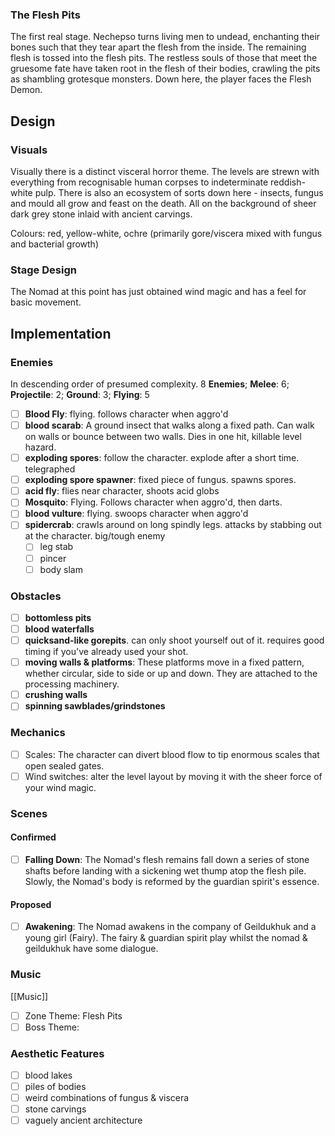 ### The Flesh Pits
The first real stage. Nechepso turns living men to undead, enchanting their bones such that they tear apart the flesh from the inside. The remaining flesh is tossed into the flesh pits. The restless souls of those that meet the gruesome fate have taken root in the flesh of their bodies, crawling the pits as shambling grotesque monsters. Down here, the player faces the Flesh Demon.

## Design
### Visuals
Visually there is a distinct visceral horror theme. The levels are strewn with everything from recognisable human corpses to indeterminate reddish-white pulp. There is also an ecosystem of sorts down here - insects, fungus and mould all grow and feast on the death. All on the background of sheer dark grey stone inlaid with ancient carvings.

Colours: red, yellow-white, ochre (primarily gore/viscera mixed with fungus and bacterial growth)

### Stage Design
The Nomad at this point has just obtained wind magic and has a feel for basic movement. 

## Implementation
### Enemies
In descending order of presumed complexity.
8 **Enemies**; **Melee**: 6; **Projectile**: 2; **Ground**: 3; **Flying**: 5
- [ ] **Blood Fly**: flying. follows character when aggro'd
- [ ] **blood scarab**: A ground insect that walks along a fixed path. Can walk on walls or bounce between two walls. Dies in one hit, killable level hazard.
- [ ] **exploding spores**: follow the character. explode after a short time. telegraphed
- [ ] **exploding spore spawner**: fixed piece of fungus. spawns spores.
- [ ] **acid fly**: flies near character, shoots acid globs
- [ ] **Mosquito**: Flying. Follows character when aggro'd, then darts.
- [ ] **blood vulture**: flying. swoops character when aggro'd
- [ ] **spidercrab**: crawls around on long spindly legs. attacks by stabbing out at the character. big/tough enemy
	- [ ] leg stab
	- [ ] pincer
	- [ ] body slam

### Obstacles
- [ ] **bottomless pits**
- [ ] **blood waterfalls**
- [ ] **quicksand-like gorepits**. can only shoot yourself out of it. requires good timing if you've already used your shot.
- [ ] **moving walls & platforms**: These platforms move in a fixed pattern, whether circular, side to side or up and down. They are attached to the processing machinery.
- [ ] **crushing walls**
- [ ] **spinning sawblades/grindstones**

### Mechanics
- [ ] Scales: The character can divert blood flow to tip enormous scales that open sealed gates. 
- [ ] Wind switches: alter the level layout by moving it with the sheer force of your wind magic.

### Scenes
#### Confirmed
- [ ] **Falling Down**: The Nomad's flesh remains fall down a series of stone shafts before landing with a sickening wet thump atop the flesh pile. Slowly, the Nomad's body is reformed by the guardian spirit's essence.
#### Proposed
- [ ] **Awakening**: The Nomad awakens in the company of Geildukhuk and a young girl (Fairy). The fairy & guardian spirit play whilst the nomad & geildukhuk have some dialogue.

### Music
[[Music]]
- [ ] Zone Theme: Flesh Pits
- [ ] Boss Theme: 

### Aesthetic Features
- [ ] blood lakes
- [ ] piles of bodies
- [ ] weird combinations of fungus & viscera
- [ ] stone carvings
- [ ] vaguely ancient architecture